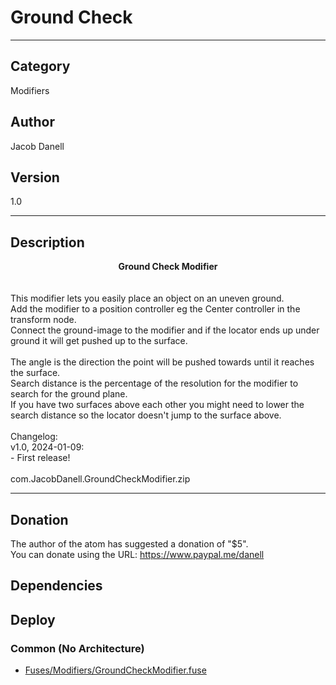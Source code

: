 # Ground Check
___

## Category
Modifiers

## Author
Jacob Danell

## Version
1.0

___

## Description
<div style="text-align: center"><strong>Ground Check Modifier</strong></div><br/>
<br/>
This modifier lets you easily place an object on an uneven ground.<br/>
Add the modifier to a position controller eg the Center controller in the transform node.<br/>
Connect the ground-image to the modifier and if the locator ends up under ground it will get pushed up to the surface.<br/>
<br/>
The angle is the direction the point will be pushed towards until it reaches the surface.<br/>
Search distance is the percentage of the resolution for the modifier to search for the ground plane.<br/>
If you have two surfaces above each other you might need to lower the search distance so the locator doesn't jump to the surface above.<br/>
<br/>
Changelog:<br/>
v1.0, 2024-01-09:<br/>
- First release!<br/>
<br/>
com.JacobDanell.GroundCheckModifier.zip

___

## Donation
The author of the atom has suggested a donation of "$5".  
You can donate using the URL: <a href="https://www.paypal.me/danell" class="button">https://www.paypal.me/danell</a>
## Dependencies

## Deploy

### Common (No Architecture)

<ul>
<li><a href="https://gitlab.com/WeSuckLess/Reactor/-/blob/master/Atoms/com.JacobDanell.GroundCheckModifier/Fuses/Modifiers/GroundCheckModifier.fuse?ref_type=heads">Fuses/Modifiers/GroundCheckModifier.fuse</a></li>
</ul>
